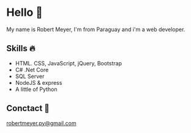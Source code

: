 # Hello 👋
My name is Robert Meyer, I'm from Paraguay and i'm a web developer. 
## Skills 🔥
* HTML. CSS, JavaScript, jQuery, Bootstrap
* C# .Net Core
* SQL Server
* NodeJS & express
* A little of Python
## Conctact 📧
robertmeyer.py@gmail.com

